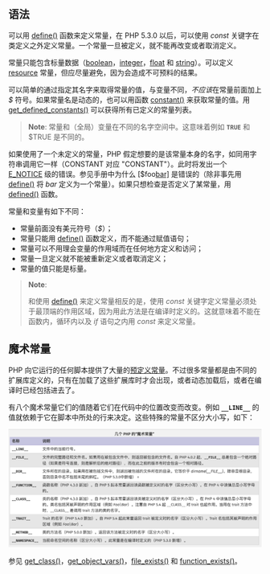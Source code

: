 ## 语法

可以用 [define()](https://www.php.net/manual/zh/function.define.php) 函数来定义常量，在 PHP 5.3.0 以后，可以使用 *const* 关键字在类定义之外定义常量。一个常量一旦被定义，就不能再改变或者取消定义。

常量只能包含标量数据（[boolean](https://www.php.net/manual/zh/language.types.boolean.php)，[integer](https://www.php.net/manual/zh/language.types.integer.php)，[float](https://www.php.net/manual/zh/language.types.float.php) 和 [string](https://www.php.net/manual/zh/language.types.string.php)）。可以定义 [resource](https://www.php.net/manual/zh/language.types.resource.php) 常量，但应尽量避免，因为会造成不可预料的结果。

可以简单的通过指定其名字来取得常量的值，与变量不同，*不应该*在常量前面加上 *$* 符号。如果常量名是动态的，也可以用函数 [constant()](https://www.php.net/manual/zh/function.constant.php) 来获取常量的值。用 [get_defined_constants()](https://www.php.net/manual/zh/function.get-defined-constants.php) 可以获得所有已定义的常量列表。

> **Note**: 常量和（全局）变量在不同的名字空间中。这意味着例如 **`TRUE`** 和 $TRUE 是不同的。

如果使用了一个未定义的常量，PHP 假定想要的是该常量本身的名字，如同用字符串调用它一样（CONSTANT 对应 "CONSTANT"）。此时将发出一个 [E_NOTICE](https://www.php.net/manual/zh/ref.errorfunc.php) 级的错误。参见手册中为什么 [$foo[bar\]](https://www.php.net/manual/zh/language.types.array.php#language.types.array.foo-bar) 是错误的（除非事先用 [define()](https://www.php.net/manual/zh/function.define.php) 将 *bar* 定义为一个常量）。如果只想检查是否定义了某常量，用 [defined()](https://www.php.net/manual/zh/function.defined.php) 函数。

常量和变量有如下不同：

- 常量前面没有美元符号（*$*）；
- 常量只能用 [define()](https://www.php.net/manual/zh/function.define.php) 函数定义，而不能通过赋值语句；
- 常量可以不用理会变量的作用域而在任何地方定义和访问；
- 常量一旦定义就不能被重新定义或者取消定义；
- 常量的值只能是标量。

> **Note**:
>
> 和使用 [define()](https://www.php.net/manual/zh/function.define.php) 来定义常量相反的是，使用 *const* 关键字定义常量必须处于最顶端的作用区域，因为用此方法是在编译时定义的。这就意味着不能在函数内，循环内以及 *if* 语句之内用 *const* 来定义常量。



## 魔术常量

PHP 向它运行的任何脚本提供了大量的[预定义常量](https://www.php.net/manual/zh/reserved.constants.php)。不过很多常量都是由不同的扩展库定义的，只有在加载了这些扩展库时才会出现，或者动态加载后，或者在编译时已经包括进去了。

有八个魔术常量它们的值随着它们在代码中的位置改变而改变。例如 **`__LINE__`** 的值就依赖于它在脚本中所处的行来决定。这些特殊的常量不区分大小写，如下：

![魔术常量](./几个PHP的魔术常量.png)

参见 [get_class()](https://www.php.net/manual/zh/function.get-class.php)，[get_object_vars()](https://www.php.net/manual/zh/function.get-object-vars.php)，[file_exists()](https://www.php.net/manual/zh/function.file-exists.php) 和 [function_exists()](https://www.php.net/manual/zh/function.function-exists.php)。